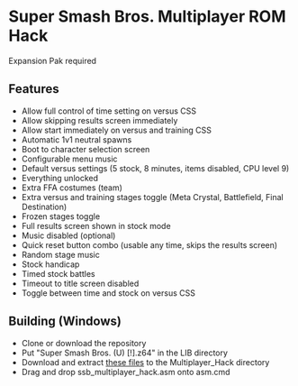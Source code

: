 # Super Smash Bros. Multiplayer ROM Hack
Expansion Pak required

## Features
- Allow full control of time setting on versus CSS
- Allow skipping results screen immediately
- Allow start immediately on versus and training CSS
- Automatic 1v1 neutral spawns
- Boot to character selection screen
- Configurable menu music
- Default versus settings (5 stock, 8 minutes, items disabled, CPU level 9)
- Everything unlocked
- Extra FFA costumes (team)
- Extra versus and training stages toggle (Meta Crystal, Battlefield, Final Destination)
- Frozen stages toggle
- Full results screen shown in stock mode
- Music disabled (optional)
- Quick reset button combo (usable any time, skips the results screen)
- Random stage music
- Stock handicap
- Timed stock battles
- Timeout to title screen disabled
- Toggle between time and stock on versus CSS

## Building (Windows)
- Clone or download the repository
- Put "Super Smash Bros. (U) [!].z64" in the LIB directory
- Download and extract [these files](https://drive.google.com/file/d/0B1g_ALmgbOzxOTNwMWdVVDc4bXM/view?usp=sharing) to the Multiplayer_Hack directory
- Drag and drop ssb_multiplayer_hack.asm onto asm.cmd
